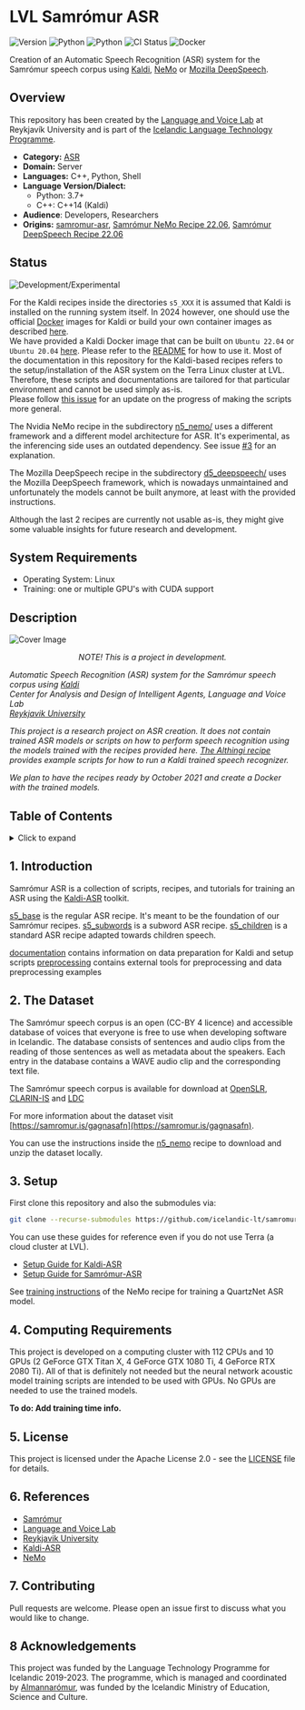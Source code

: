 <!-- omit in toc -->
# LVL Samrómur ASR

![Version](https://img.shields.io/badge/Version-M9_l2-darkviolet)
![Python](https://img.shields.io/badge/python-3.8-blue?logo=python&logoColor=white)
![Python](https://img.shields.io/badge/python-3.9-blue?logo=python&logoColor=white)
![CI Status](https://img.shields.io/badge/CI-[unavailable]-red)
![Docker](https://img.shields.io/badge/Docker-[Kaldi:available]-green)

Creation of an Automatic Speech Recognition (ASR) system for the Samrómur speech corpus using
[Kaldi](http://kaldi-asr.org/doc/about.html), [NeMo](https://github.com/NVIDIA/NeMo) or [Mozilla DeepSpeech](https://github.com/mozilla/DeepSpeech).

## Overview

This repository has been created by the [Language and Voice Lab](https://lvl.ru.is/) at Reykjavík University and is
part of the [Icelandic Language Technology Programme](https://github.com/icelandic-lt/icelandic-lt).

- **Category:** [ASR](https://github.com/icelandic-lt/icelandic-lt/blob/main/doc/asr.md)
- **Domain:** Server
- **Languages:** C++, Python, Shell
- **Language Version/Dialect:**
  - Python: 3.7+
  - C++: C++14 (Kaldi)
- **Audience**: Developers, Researchers
- **Origins:** [samromur-asr](https://github.com/cadia-lvl/samromur-asr), [Samrómur NeMo Recipe 22.06](http://hdl.handle.net/20.500.12537/228), [Samrómur DeepSpeech Recipe 22.06](http://hdl.handle.net/20.500.12537/229)

## Status
![Development/Experimental](https://img.shields.io/badge/Experimental-darkviolet)

For the Kaldi recipes inside the directories `s5_XXX` it is assumed that Kaldi is installed on the running system itself. In 2024 however, one should use the official [Docker](https://hub.docker.com/r/kaldiasr/kaldi/tags) images for Kaldi or build your own container images as described [here](https://github.com/kaldi-asr/kaldi/blob/master/docker/README.md).<br>
We have provided a Kaldi Docker image that can be built on `Ubuntu 22.04` or `Ubuntu 20.04` [here](docker/Dockerfile). Please refer to the [README](docker/README.md) for how to use it.
Most of the documentation in this repository for the Kaldi-based recipes refers to the setup/installation of the ASR system on the Terra Linux cluster at LVL. Therefore, these scripts and documentations are tailored for that particular environment and cannot be used simply as-is.<br>
Please follow [this issue](https://github.com/icelandic-lt/samromur-asr/issues/2) for an update on the progress of making the scripts more general.

The Nvidia NeMo recipe in the subdirectory [n5_nemo/](n5_nemo/) uses a different framework and a different model architecture for ASR. It's experimental, as the inferencing side uses an outdated dependency. See issue [#3](https://github.com/icelandic-lt/samromur-asr/issues/3) for an explanation.

The Mozilla DeepSpeech recipe in the subdirectory [d5_deepspeech/](d5_deepspeech/) uses the Mozilla DeepSpeech framework, which is nowadays unmaintained and unfortunately the models cannot be built anymore, at least with the provided instructions.

Although the last 2 recipes are currently not usable as-is, they might give some valuable insights for future research and development.

## System Requirements
- Operating System: Linux
- Training: one or multiple GPU's with CUDA support

## Description

<img src="https://user-images.githubusercontent.com/9976294/84160937-4042f880-aa5e-11ea-8341-9f1963e0e84e.png" alt="Cover Image" align="center"/>

<p align="center"><i>
  NOTE! This is a project in development.
  
  Automatic Speech Recognition (ASR) system for the Samrómur speech corpus using <a href="http://kaldi-asr.org/doc/">Kaldi</a><br/>
  Center for Analysis and Design of Intelligent Agents, Language and Voice Lab <br/>
  <a href="https://ru.is">Reykjavik University</a>
  
  This project is a research project on ASR creation. It does not contain trained ASR models or scripts on how to perform speech recognition using the models trained with the recipes provided here. [The Althingi recipe](https://github.com/cadia-lvl/kaldi/tree/master/egs/althingi) provides example scripts for how to run a Kaldi trained speech recognizer.
  
  We plan to have the recipes ready by October 2021 and create a Docker with the trained models.
</i></p>

<!-- omit in toc -->
## Table of Contents

<details>
<summary>Click to expand</summary>

- [1. Introduction](#1-introduction)
- [2. The Dataset](#2-the-dataset)
- [3. Setup](#3-setup)
- [4. Computing Requirements](#4-computing)
- [5. License](#5-license)
- [6. References](#6-references)
- [7. Contributing](#7-contributing)
- [8. Contributors](#8-contributors)

</details>

## 1. Introduction

Samrómur ASR is a collection of scripts, recipes, and tutorials for training an ASR using the [Kaldi-ASR](http://kaldi-asr.org/) toolkit.

[s5_base](s5_base/) is the regular ASR recipe. It's meant to be the foundation of our Samrómur recipes.
[s5_subwords](s5_subwords/) is a subword ASR recipe.
[s5_children](s5_children/) is a standard ASR recipe adapted towards children speech.

[documentation](documentation/) contains information on data preparation for Kaldi and setup scripts
[preprocessing](preprocessing/) contains external tools for preprocessing and data preprocessing examples

## 2. The Dataset

The Samrómur speech corpus is an open (CC-BY 4 licence) and accessible database of voices that everyone is free to use when developing software in Icelandic.
The database consists of sentences and audio clips from the reading of those sentences as well as metadata about the speakers. Each entry in the database contains a WAVE audio clip and the corresponding text file.

The Samrómur speech corpus is available for download at [OpenSLR](https://www.openslr.org/112/), [CLARIN-IS](http://hdl.handle.net/20.500.12537/189) and [LDC](https://doi.org/10.35111/thx3-f170)

For more information about the dataset visit [https://samromur.is/gagnasafn](https://samromur.is/gagnasafn).

You can use the instructions inside the [n5_nemo](n5_nemo/Readme.md#download-samrómur-2105-dataset-8gb-size) recipe to download and unzip the dataset locally.

## 3. Setup

First clone this repository and also the submodules via:

```bash
git clone --recurse-submodules https://github.com/icelandic-lt/samromur-asr.git
```

You can use these guides for reference even if you do not use Terra (a cloud cluster at LVL).

- [Setup Guide for Kaldi-ASR](documentation/setup_kaldi.md)
- [Setup Guide for Samrómur-ASR](documentation/setup_samromur-asr.md)

See [training instructions](n5_nemo/Readme.md) of the NeMo recipe for training a QuartzNet ASR model.

## 4. Computing Requirements

This project is developed on a computing cluster with 112 CPUs and 10 GPUs (2 GeForce GTX Titan X, 4 GeForce GTX 1080 Ti, 4 GeForce RTX 2080 Ti). All of that is definitely not needed but the neural network acoustic model training scripts are intended to be used with GPUs. No GPUs are needed to use the trained models.

**To do: Add training time info.**

## 5. License

This project is licensed under the Apache License 2.0 - see the [LICENSE](LICENSE) file for details.

## 6. References
- [Samrómur](https://samromur.is/)
- [Language and Voice Lab](https://lvl.ru.is/)
- [Reykjavik University](https://www.ru.is/)
- [Kaldi-ASR](http://kaldi-asr.org/)
- [NeMo](https://github.com/NVIDIA/NeMo)

## 7. Contributing

Pull requests are welcome. Please open an issue first to discuss what you would like to change.

## 8 Acknowledgements

This project was funded by the Language Technology Programme for Icelandic 2019-2023. The programme, which is managed and coordinated by [Almannarómur](https://almannaromur.is/), was funded by the Icelandic Ministry of Education, Science and Culture.
